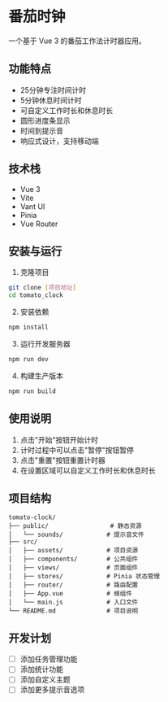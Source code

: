 # 番茄时钟

一个基于 Vue 3 的番茄工作法计时器应用。

## 功能特点

- 25分钟专注时间计时
- 5分钟休息时间计时
- 可自定义工作时长和休息时长
- 圆形进度条显示
- 时间到提示音
- 响应式设计，支持移动端

## 技术栈

- Vue 3
- Vite
- Vant UI
- Pinia
- Vue Router

## 安装与运行

1. 克隆项目
```bash
git clone [项目地址]
cd tomato_clock
```

2. 安装依赖
```bash
npm install
```

3. 运行开发服务器
```bash
npm run dev
```

4. 构建生产版本
```bash
npm run build
```

## 使用说明

1. 点击"开始"按钮开始计时
2. 计时过程中可以点击"暂停"按钮暂停
3. 点击"重置"按钮重置计时器
4. 在设置区域可以自定义工作时长和休息时长

## 项目结构

```
tomato-clock/
├── public/                 # 静态资源
│   └── sounds/            # 提示音文件
├── src/
│   ├── assets/            # 项目资源
│   ├── components/        # 公共组件
│   ├── views/             # 页面组件
│   ├── stores/            # Pinia 状态管理
│   ├── router/            # 路由配置
│   ├── App.vue            # 根组件
│   └── main.js            # 入口文件
└── README.md              # 项目说明
```

## 开发计划

- [ ] 添加任务管理功能
- [ ] 添加统计功能
- [ ] 添加自定义主题
- [ ] 添加更多提示音选项 
